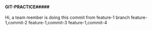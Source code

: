 #### GIT-PRACTICE#####
Hi, a team member is doing this commit from feature-1 branch
feature-1,commit-2
feature-1,commit-3
feature-1,commit-4